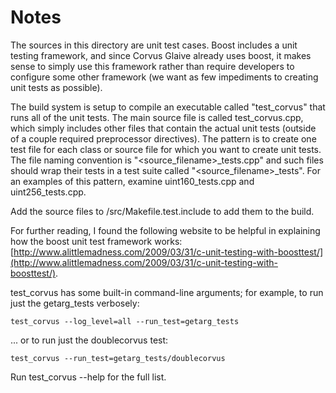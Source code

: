 # Notes
The sources in this directory are unit test cases.  Boost includes a
unit testing framework, and since Corvus Glaive already uses boost, it makes
sense to simply use this framework rather than require developers to
configure some other framework (we want as few impediments to creating
unit tests as possible).

The build system is setup to compile an executable called "test_corvus"
that runs all of the unit tests.  The main source file is called
test_corvus.cpp, which simply includes other files that contain the
actual unit tests (outside of a couple required preprocessor
directives).  The pattern is to create one test file for each class or
source file for which you want to create unit tests.  The file naming
convention is "<source_filename>_tests.cpp" and such files should wrap
their tests in a test suite called "<source_filename>_tests".  For an
examples of this pattern, examine uint160_tests.cpp and
uint256_tests.cpp.

Add the source files to /src/Makefile.test.include to add them to the build.

For further reading, I found the following website to be helpful in
explaining how the boost unit test framework works:
[http://www.alittlemadness.com/2009/03/31/c-unit-testing-with-boosttest/](http://www.alittlemadness.com/2009/03/31/c-unit-testing-with-boosttest/).

test_corvus has some built-in command-line arguments; for
example, to run just the getarg_tests verbosely:

    test_corvus --log_level=all --run_test=getarg_tests

... or to run just the doublecorvus test:

    test_corvus --run_test=getarg_tests/doublecorvus

Run  test_corvus --help   for the full list.

